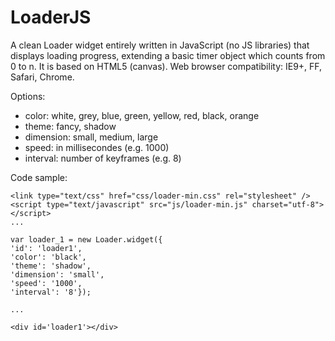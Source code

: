 # LoaderJS

A clean Loader widget entirely written in JavaScript (no JS libraries) that displays loading progress, extending a basic timer object which counts from 0 to n. It is based on HTML5 (canvas). Web browser compatibility: IE9+, FF, Safari, Chrome.

Options:

- color: white, grey, blue, green, yellow, red, black, orange
- theme: fancy, shadow
- dimension: small, medium, large
- speed: in millisecondes (e.g. 1000)
- interval: number of keyframes (e.g. 8)

Code sample:

    <link type="text/css" href="css/loader-min.css" rel="stylesheet" />
    <script type="text/javascript" src="js/loader-min.js" charset="utf-8"></script> 
    ... 
    
    var loader_1 = new Loader.widget({
    'id': 'loader1', 
    'color': 'black',
    'theme': 'shadow',
    'dimension': 'small',
    'speed': '1000',
    'interval': '8'});
    
    ... 
    
    <div id='loader1'></div>

